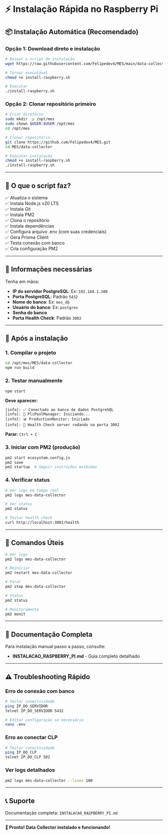 # ⚡ Instalação Rápida no Raspberry Pi

## 📦 Instalação Automática (Recomendado)

### Opção 1: Download direto e instalação

```bash
# Baixar o script de instalação
wget https://raw.githubusercontent.com/Felipedev4/MES/main/data-collector/install-raspberry.sh

# Tornar executável
chmod +x install-raspberry.sh

# Executar
./install-raspberry.sh
```

### Opção 2: Clonar repositório primeiro

```bash
# Criar diretório
sudo mkdir -p /opt/mes
sudo chown $USER:$USER /opt/mes
cd /opt/mes

# Clonar repositório
git clone https://github.com/Felipedev4/MES.git
cd MES/data-collector

# Executar instalação
chmod +x install-raspberry.sh
./install-raspberry.sh
```

---

## 🎯 O que o script faz?

✅ Atualiza o sistema  
✅ Instala Node.js v20 LTS  
✅ Instala Git  
✅ Instala PM2  
✅ Clona o repositório  
✅ Instala dependências  
✅ Configura arquivo .env (com suas credenciais)  
✅ Gera Prisma Client  
✅ Testa conexão com banco  
✅ Cria configuração PM2  

---

## 📝 Informações necessárias

Tenha em mãos:

- **IP do servidor PostgreSQL**: Ex: `192.168.1.100`
- **Porta PostgreSQL**: Padrão `5432`
- **Nome do banco**: Ex: `mes_db`
- **Usuário do banco**: Ex: `postgres`
- **Senha do banco**
- **Porta Health Check**: Padrão `3002`

---

## 🚀 Após a instalação

### 1. Compilar o projeto

```bash
cd /opt/mes/MES/data-collector
npm run build
```

### 2. Testar manualmente

```bash
npm start
```

**Deve aparecer:**
```
[info]: ✅ Conectado ao banco de dados PostgreSQL
[info]: 🔌 PlcPoolManager: Iniciando...
[info]: 📊 ProductionMonitor: Iniciado
[info]: 🏥 Health Check server rodando na porta 3002
```

**Parar:** `Ctrl + C`

### 3. Iniciar com PM2 (produção)

```bash
pm2 start ecosystem.config.js
pm2 save
pm2 startup  # Seguir instruções exibidas
```

### 4. Verificar status

```bash
# Ver logs em tempo real
pm2 logs mes-data-collector

# Ver status
pm2 status

# Testar health check
curl http://localhost:3002/health
```

---

## 🔧 Comandos Úteis

```bash
# Ver logs
pm2 logs mes-data-collector

# Reiniciar
pm2 restart mes-data-collector

# Parar
pm2 stop mes-data-collector

# Status
pm2 status

# Monitoramento
pm2 monit
```

---

## 📖 Documentação Completa

Para instalação manual passo a passo, consulte:
- **INSTALACAO_RASPBERRY_PI.md** - Guia completo detalhado

---

## ⚠️ Troubleshooting Rápido

### Erro de conexão com banco

```bash
# Testar conectividade
ping IP_DO_SERVIDOR
telnet IP_DO_SERVIDOR 5432

# Editar configuração se necessário
nano .env
```

### Erro ao conectar CLP

```bash
# Testar conectividade
ping IP_DO_CLP
telnet IP_DO_CLP 502
```

### Ver logs detalhados

```bash
pm2 logs mes-data-collector --lines 100
```

---

## 📞 Suporte

Documentação completa: `INSTALACAO_RASPBERRY_PI.md`

---

**🎉 Pronto! Data Collector instalado e funcionando!**

